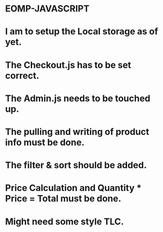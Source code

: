 # EOMP-JAVASCRIPT
I am to setup the Local storage as of yet.
=================================================
The Checkout.js has to be set correct.
=================================================
The Admin.js needs to be touched up.
=================================================
The pulling and writing of product info must be done.
=================================================
The filter & sort should be added.
=================================================
Price Calculation and Quantity * Price = Total must be done.
=================================================
Might need some style TLC.
=================================================

